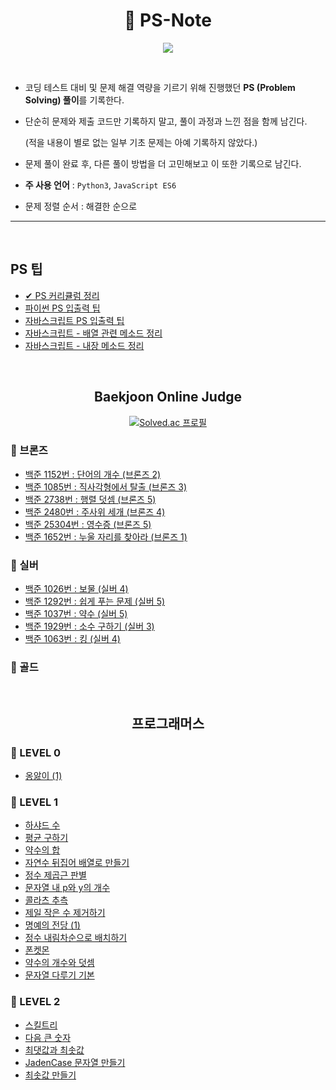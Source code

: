 <div align=center>

# 📔 PS-Note

<img src="https://img.shields.io/badge/author-SangYoonLee-lightgrey"></a>

</div>

<br/>

- 코딩 테스트 대비 및 문제 해결 역량을 기르기 위해 진행했던 <strong>PS (Problem Solving) 풀이</strong>를 기록한다.

- 단순히 문제와 제출 코드만 기록하지 말고, 풀이 과정과 느낀 점을 함께 남긴다.

  (적을 내용이 별로 없는 일부 기초 문제는 아예 기록하지 않았다.)

- 문제 풀이 완료 후, 다른 풀이 방법을 더 고민해보고 이 또한 기록으로 남긴다.

- <strong>주 사용 언어</strong> : <code>Python3</code>, <code>JavaScript ES6</code>

- 문제 정렬 순서 : 해결한 순으로

---

<br/>

## PS 팁

- <a href="https://github.com/SangYoonLee1231/PS-Note/blob/main/ps_curriculum.md">✔ PS 커리큘럼 정리</a>
- <a href="https://github.com/SangYoonLee1231/PS-Note/blob/main/PS_tip/PS_tip_inout.md">파이썬 PS 입출력 팁</a>
- <a href="https://github.com/SangYoonLee1231/PS-Note/blob/main/PS_tip/PS_tip_javascript_inout.md">자바스크립트 PS 입출력 팁</a>
- <a href="https://github.com/SangYoonLee1231/TIL/blob/main/JavaScript/javascript_array_function.md">자바스크립트 - 배열 관련 메소드 정리 </a>
- <a href="https://github.com/SangYoonLee1231/TIL/blob/main/JavaScript/javascript_method_list.md">자바스크립트 - 내장 메소드 정리</a>

<br/>

<div align="center">

## Baekjoon Online Judge

[![Solved.ac
프로필](http://mazassumnida.wtf/api/v2/generate_badge?boj=prestro1231)](https://solved.ac/prestro1231)

</div>

### 🥉 브론즈

- <a href="https://github.com/SangYoonLee1231/PS-Note/blob/main/BJ_code/Bronze/bj_1152.md">백준 1152번 : 단어의 개수 (브론즈 2)</a>
- <a href="https://github.com/SangYoonLee1231/PS-Note/blob/main/BJ_code/Bronze/bj_1085.md">백준 1085번 : 직사각형에서 탈출 (브론즈 3)</a>
- <a href="https://github.com/SangYoonLee1231/PS-Note/blob/main/BJ_code/Bronze/bj_2738.md">백준 2738번 : 행렬 덧셈 (브론즈 5)</a>
- <a href="https://github.com/SangYoonLee1231/PS-Note/blob/main/BJ_code/Bronze/bj_2480.md">백준 2480번 : 주사위 세개 (브론즈 4)</a>
- <a href="https://github.com/SangYoonLee1231/PS-Note/blob/main/BJ_code/Bronze/bj_25304.md">백준 25304번 : 영수증 (브론즈 5)</a>
- <a href="https://github.com/SangYoonLee1231/PS-Note/blob/main/BJ_code/Bronze/bj_1652.md">백준 1652번 : 누울 자리를 찾아라 (브론즈 1)</a>

### 🥈 실버

- <a href="https://github.com/SangYoonLee1231/PS-Note/blob/main/BJ_code/Silver/bj_1026.md">백준 1026번 : 보물 (실버 4)</a>
- <a href="https://github.com/SangYoonLee1231/PS-Note/blob/main/BJ_code/Silver/bj_1292.md">백준 1292번 : 쉽게 푸는 문제 (실버 5)</a>
- <a href="https://github.com/SangYoonLee1231/PS-Note/blob/main/BJ_code/Silver/bj_1037.md">백준 1037번 : 약수 (실버 5)</a>
- <a href="https://github.com/SangYoonLee1231/PS-Note/blob/main/BJ_code/Silver/bj_1929.md">백준 1929번 : 소수 구하기 (실버 3)</a>
- <a href="https://github.com/SangYoonLee1231/PS-Note/blob/main/BJ_code/Silver/bj_1063.md">백준 1063번 : 킹 (실버 4)</a>

### 🥇 골드

<br/>

<div align=center>

## 프로그래머스

</div>

### 📓 LEVEL 0

- <a href="https://github.com/SangYoonLee1231/PS-Note/blob/main/Programmers_code/LEVEL_0/babbling.md">옹앓이 (1)</a>

### 📘 LEVEL 1

- <a href="https://github.com/SangYoonLee1231/PS-Note/blob/main/Programmers_code/LEVEL_1/harshad.md">하샤드 수</a>
- <a href="https://github.com/SangYoonLee1231/PS-Note/blob/main/Programmers_code/LEVEL_1/average.md">평균 구하기</a>
- <a href="https://github.com/SangYoonLee1231/PS-Note/blob/main/Programmers_code/LEVEL_1/divisor.md">약수의 합</a>
- <a href="https://github.com/SangYoonLee1231/PS-Note/blob/main/Programmers_code/LEVEL_1/number_reverse.md">자연수 뒤집어 배열로 만들기</a>
- <a href="https://github.com/SangYoonLee1231/PS-Note/blob/main/Programmers_code/LEVEL_1/sqrt.md">정수 제곱근 판별</a>
- <a href="https://github.com/SangYoonLee1231/PS-Note/blob/main/Programmers_code/LEVEL_1/how_many_py.md">문자열 내 p와 y의 개수</a>
- <a href="https://github.com/SangYoonLee1231/PS-Note/blob/main/Programmers_code/LEVEL_1/collatz.md">콜라츠 추측</a>
- <a href="https://github.com/SangYoonLee1231/PS-Note/blob/main/Programmers_code/LEVEL_1/erase_minimum.md">제일 작은 수 제거하기</a>
- <a href="https://github.com/SangYoonLee1231/PS-Note/blob/main/Programmers_code/LEVEL_1/hall_of_fame_1.md">명예의 전당 (1)</a>
- <a href="https://github.com/SangYoonLee1231/PS-Note/blob/main/Programmers_code/LEVEL_1/descending_order.md">정수 내림차순으로 배치하기</a>
- <a href="https://github.com/SangYoonLee1231/PS-Note/blob/main/Programmers_code/LEVEL_1/ponketmon.md">폰켓몬</a>
- <a href="https://github.com/SangYoonLee1231/PS-Note/blob/main/Programmers_code/LEVEL_1/divisor_count.md">약수의 개수와 덧셈</a>
- <a href="https://github.com/SangYoonLee1231/PS-Note/blob/main/Programmers_code/LEVEL_1/handle_str.md">문자열 다루기 기본</a>

### 📗 LEVEL 2

- <a href="https://github.com/SangYoonLee1231/PS-Note/blob/main/Programmers_code/LEVEL_2/skill_tree.md">스킬트리</a>
- <a href="https://github.com/SangYoonLee1231/PS-Note/blob/main/Programmers_code/LEVEL_2/next_big_number.md">다음 큰 숫자</a>
- <a href="https://github.com/SangYoonLee1231/PS-Note/blob/main/Programmers_code/LEVEL_2/max_and_min.md">최댓값과 최솟값</a>
- <a href="https://github.com/SangYoonLee1231/PS-Note/blob/main/Programmers_code/LEVEL_2/jaden_case.md">JadenCase 문자열 만들기</a>
- <a href="https://github.com/SangYoonLee1231/PS-Note/blob/main/Programmers_code/LEVEL_2/make_minimum.md">최솟값 만들기</a>
